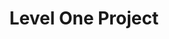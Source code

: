---
layout: work-single
title: Level One Project
year: 2016
link: "https://leveloneproject.org"
image: level-one.jpg 
tags: Wordpress
description: Gates Foundation initiative
role:  Front-End Developer
published: true
---